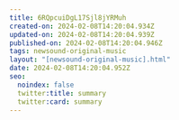 ```yaml
---
title: 6RQpcuiDgL17Sjl8jYRMuh
created-on: 2024-02-08T14:20:04.934Z
updated-on: 2024-02-08T14:20:04.939Z
published-on: 2024-02-08T14:20:04.946Z
tags: newsound-original-music
layout: "[newsound-original-music].html"
date: 2024-02-08T14:20:04.952Z
seo:
  noindex: false
  twitter:title: summary
  twitter:card: summary
---
```

